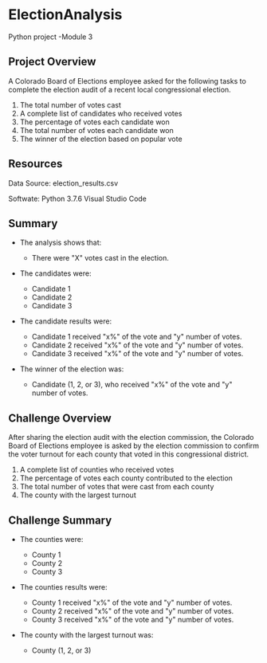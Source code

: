 # ElectionAnalysis
Python project -Module 3

## Project Overview 
A Colorado Board of Elections employee asked for the following tasks to complete the election audit of a recent local congressional election. 

1. The total number of votes cast 
2. A complete list of candidates who received votes 
3. The percentage of votes each candidate won 
4. The total number of votes each candidate won 
5. The winner of the election based on popular vote 

## Resources 
Data Source: election_results.csv

Softwate: Python 3.7.6 Visual Studio Code 

## Summary

- The analysis shows that:
    * There were "X" votes cast in the election. 

- The candidates were: 
    * Candidate 1
    * Candidate 2
    * Candidate 3
    
 - The candidate results were:
 
    * Candidate 1 received "x%" of the vote and "y" number of votes.
    * Candidate 2 received "x%" of the vote and "y" number of votes.
    * Candidate 3 received "x%" of the vote and "y" number of votes.
    
 - The winner of the election was:
    * Candidate (1, 2, or 3), who received "x%" of the vote and "y" number of votes.
     
## Challenge Overview
After sharing the election audit with the election commission, the Colorado Board of Elections employee is asked by the election commission to confirm the voter turnout for each county that voted in this congressional district. 

1. A complete list of counties who received votes 
2. The percentage of votes each county contributed to the election
3. The total number of votes that were cast from each county
4. The county with the largest turnout

## Challenge Summary 

- The counties were: 
    * County 1
    * County 2
    * County 3
    
 - The counties results were:
 
    * County 1 received "x%" of the vote and "y" number of votes.
    * County 2 received "x%" of the vote and "y" number of votes.
    * County 3 received "x%" of the vote and "y" number of votes.
    
 - The county with the largest turnout was:
    * County (1, 2, or 3)
